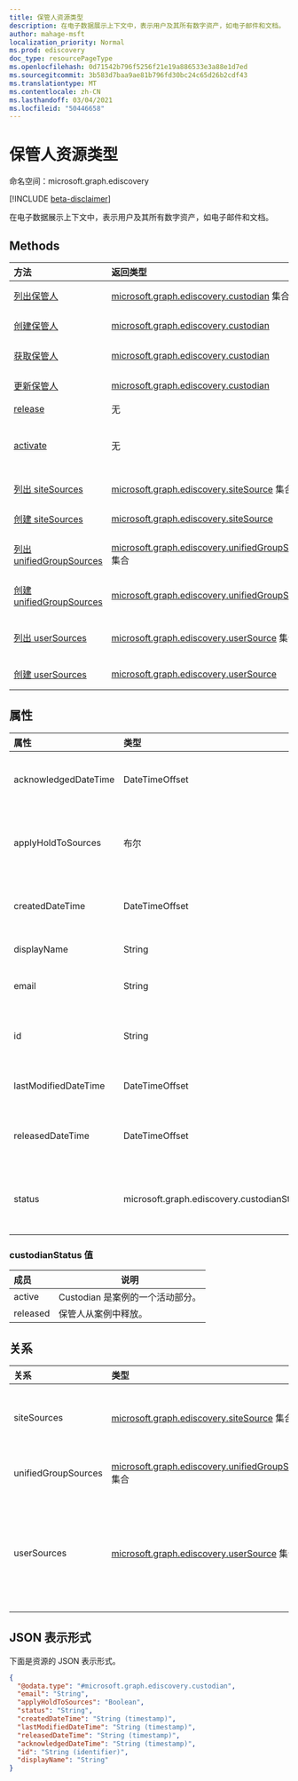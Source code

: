 ```yaml
---
title: 保管人资源类型
description: 在电子数据展示上下文中，表示用户及其所有数字资产，如电子邮件和文档。
author: mahage-msft
localization_priority: Normal
ms.prod: ediscovery
doc_type: resourcePageType
ms.openlocfilehash: 0d71542b796f5256f21e19a886533e3a88e1d7ed
ms.sourcegitcommit: 3b583d7baa9ae81b796fd30bc24c65d26b2cdf43
ms.translationtype: MT
ms.contentlocale: zh-CN
ms.lasthandoff: 03/04/2021
ms.locfileid: "50446658"
---
```

# <a name="custodian-resource-type"></a>保管人资源类型

命名空间：microsoft.graph.ediscovery

[!INCLUDE [beta-disclaimer](../../includes/beta-disclaimer.md)]

在电子数据展示上下文中，表示用户及其所有数字资产，如电子邮件和文档。

## <a name="methods"></a>Methods

|方法|返回类型|说明|
|:---|:---|:---|
|[列出保管人](../api/ediscovery-case-list-custodians.md)|[microsoft.graph.ediscovery.custodian](../resources/ediscovery-custodian.md) 集合|获取保管 **人对象及其** 属性的列表。|
|[创建保管人](../api/ediscovery-case-post-custodians.md)|[microsoft.graph.ediscovery.custodian](../resources/ediscovery-custodian.md)|创建新的保管 **人** 对象。|
|[获取保管人](../api/ediscovery-custodian-get.md)|[microsoft.graph.ediscovery.custodian](../resources/ediscovery-custodian.md)|读取保管人对象 **的属性** 和关系。|
|[更新保管人](../api/ediscovery-custodian-update.md)|[microsoft.graph.ediscovery.custodian](../resources/ediscovery-custodian.md)|更新保管人 **对象** 的属性。|
|[release](../api/ediscovery-custodian-release.md)|无|从案例释放保管人。|
|[activate](../api/ediscovery-custodian-activate.md)|无|重新激活从案例释放的保管人，并再次将其作为案例的一部分。|
|[列出 siteSources](../api/ediscovery-custodian-list-sitesources.md)|[microsoft.graph.ediscovery.siteSource](../resources/ediscovery-sitesource.md) 集合|获取与保管人关联的 **siteSource** 资源。|
|[创建 siteSources](../api/ediscovery-custodian-post-sitesources.md)|[microsoft.graph.ediscovery.siteSource](../resources/ediscovery-sitesource.md)|创建新的 **siteSource** 对象。|
|[列出 unifiedGroupSources](../api/ediscovery-custodian-list-unifiedgroupsources.md)|[microsoft.graph.ediscovery.unifiedGroupSource](../resources/ediscovery-unifiedgroupsource.md) 集合|获取与 **保管人关联的 unifiedGroupSource** 资源列表。|
|[创建 unifiedGroupSources](../api/ediscovery-custodian-post-unifiedgroupsources.md)|[microsoft.graph.ediscovery.unifiedGroupSource](../resources/ediscovery-unifiedgroupsource.md)|创建新的 **unifiedGroupSource** 对象。|
|[列出 userSources](../api/ediscovery-custodian-list-usersources.md)|[microsoft.graph.ediscovery.userSource](../resources/ediscovery-usersource.md) 集合|获取与 **保管人关联的 userSource** 资源列表。|
|[创建 userSources](../api/ediscovery-custodian-post-usersources.md)|[microsoft.graph.ediscovery.userSource](../resources/ediscovery-usersource.md)|创建新的 **userSource** 对象。|

## <a name="properties"></a>属性

|属性|类型|说明|
|:---|:---|:---|
|acknowledgedDateTime|DateTimeOffset|保管人确认保留通知的日期和时间。|
|applyHoldToSources|布尔|标识保管人的来源在创建期间是否处于保留状态。|
|createdDateTime|DateTimeOffset|将保管人添加到案例的日期和时间。|
|displayName|String|保管人显示名称。|
|email|String|保管人的电子邮件地址。|
|id|String|指定情况下保管人 ID。 只读。|
|lastModifiedDateTime|DateTimeOffset|上次修改保管人对象的日期和时间|
|releasedDateTime|DateTimeOffset|保管人从案例中释放的日期和时间。|
|status|microsoft.graph.ediscovery.custodianStatus|保管人的状态。 可取值为：`active`、`released`。|

### <a name="custodianstatus-values"></a>custodianStatus 值

|成员|说明|
|:----|-----------|
|active|Custodian 是案例的一个活动部分。 |
|released|保管人从案例中释放。|

## <a name="relationships"></a>关系

|关系|类型|说明|
|:---|:---|:---|
|siteSources|[microsoft.graph.ediscovery.siteSource](../resources/ediscovery-sitesource.md) 集合|与保管人关联的 SharePoint 网站的数据源实体。|
|unifiedGroupSources|[microsoft.graph.ediscovery.unifiedGroupSource](../resources/ediscovery-unifiedgroupsource.md) 集合|与保管人关联的组的数据源实体。|
|userSources|[microsoft.graph.ediscovery.userSource](../resources/ediscovery-usersource.md) 集合|保管人数据源实体。 这是保管人邮箱和 OneDrive for Business 网站的容器。|

<!--|lastIndexOperation|[caseIndexOperation](../resources/caseindexoperation.md)|**TODO: Add Description**| -->

## <a name="json-representation"></a>JSON 表示形式

下面是资源的 JSON 表示形式。
<!-- {
  "blockType": "resource",
  "keyProperty": "id",
  "@odata.type": "microsoft.graph.ediscovery.custodian",
  "openType": false
}
-->

``` json
{
  "@odata.type": "#microsoft.graph.ediscovery.custodian",
  "email": "String",
  "applyHoldToSources": "Boolean",
  "status": "String",
  "createdDateTime": "String (timestamp)",
  "lastModifiedDateTime": "String (timestamp)",
  "releasedDateTime": "String (timestamp)",
  "acknowledgedDateTime": "String (timestamp)",
  "id": "String (identifier)",
  "displayName": "String"
}
```
